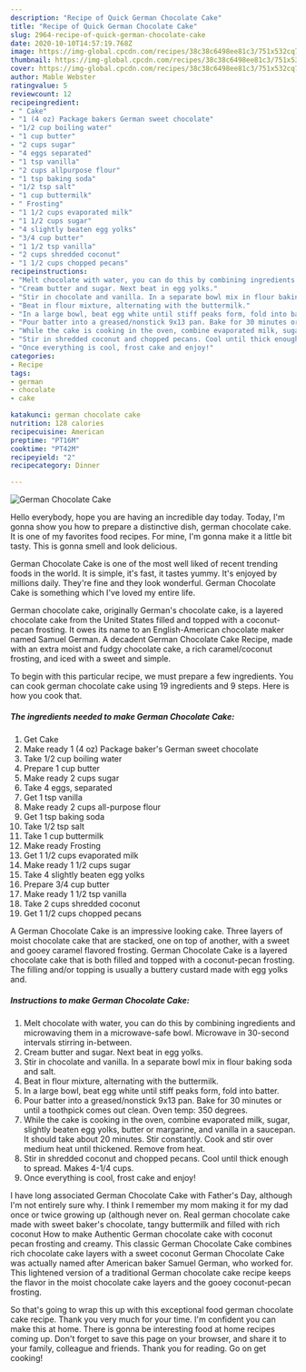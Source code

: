 ```yaml
---
description: "Recipe of Quick German Chocolate Cake"
title: "Recipe of Quick German Chocolate Cake"
slug: 2964-recipe-of-quick-german-chocolate-cake
date: 2020-10-10T14:57:19.768Z
image: https://img-global.cpcdn.com/recipes/38c38c6498ee81c3/751x532cq70/german-chocolate-cake-recipe-main-photo.jpg
thumbnail: https://img-global.cpcdn.com/recipes/38c38c6498ee81c3/751x532cq70/german-chocolate-cake-recipe-main-photo.jpg
cover: https://img-global.cpcdn.com/recipes/38c38c6498ee81c3/751x532cq70/german-chocolate-cake-recipe-main-photo.jpg
author: Mable Webster
ratingvalue: 5
reviewcount: 12
recipeingredient:
- " Cake"
- "1 (4 oz) Package bakers German sweet chocolate"
- "1/2 cup boiling water"
- "1 cup butter"
- "2 cups sugar"
- "4 eggs separated"
- "1 tsp vanilla"
- "2 cups allpurpose flour"
- "1 tsp baking soda"
- "1/2 tsp salt"
- "1 cup buttermilk"
- " Frosting"
- "1 1/2 cups evaporated milk"
- "1 1/2 cups sugar"
- "4 slightly beaten egg yolks"
- "3/4 cup butter"
- "1 1/2 tsp vanilla"
- "2 cups shredded coconut"
- "1 1/2 cups chopped pecans"
recipeinstructions:
- "Melt chocolate with water, you can do this by combining ingredients and microwaving them in a microwave-safe bowl. Microwave in 30-second intervals stirring in-between."
- "Cream butter and sugar. Next beat in egg yolks."
- "Stir in chocolate and vanilla. In a separate bowl mix in flour baking soda and salt."
- "Beat in flour mixture, alternating with the buttermilk."
- "In a large bowl, beat egg white until stiff peaks form, fold into batter."
- "Pour batter into a greased/nonstick 9x13 pan. Bake for 30 minutes or until a toothpick comes out clean. Oven temp: 350 degrees."
- "While the cake is cooking in the oven, combine evaporated milk, sugar, slightly beaten egg yolks, butter or margarine, and vanilla in a saucepan. It should take about 20 minutes. Stir constantly. Cook and stir over medium heat until thickened. Remove from heat."
- "Stir in shredded coconut and chopped pecans. Cool until thick enough to spread. Makes 4-1/4 cups."
- "Once everything is cool, frost cake and enjoy!"
categories:
- Recipe
tags:
- german
- chocolate
- cake

katakunci: german chocolate cake 
nutrition: 128 calories
recipecuisine: American
preptime: "PT16M"
cooktime: "PT42M"
recipeyield: "2"
recipecategory: Dinner

---
```



![German Chocolate Cake](https://img-global.cpcdn.com/recipes/38c38c6498ee81c3/751x532cq70/german-chocolate-cake-recipe-main-photo.jpg)

Hello everybody, hope you are having an incredible day today. Today, I'm gonna show you how to prepare a distinctive dish, german chocolate cake. It is one of my favorites food recipes. For mine, I'm gonna make it a little bit tasty. This is gonna smell and look delicious.

German Chocolate Cake is one of the most well liked of recent trending foods in the world. It is simple, it's fast, it tastes yummy. It's enjoyed by millions daily. They're fine and they look wonderful. German Chocolate Cake is something which I've loved my entire life.

German chocolate cake, originally German&#39;s chocolate cake, is a layered chocolate cake from the United States filled and topped with a coconut-pecan frosting. It owes its name to an English-American chocolate maker named Samuel German. A decadent German Chocolate Cake Recipe, made with an extra moist and fudgy chocolate cake, a rich caramel/coconut frosting, and iced with a sweet and simple.


To begin with this particular recipe, we must prepare a few ingredients. You can cook german chocolate cake using 19 ingredients and 9 steps. Here is how you cook that.

<!--inarticleads1-->

##### The ingredients needed to make German Chocolate Cake:

1. Get  Cake
1. Make ready 1 (4 oz) Package baker&#39;s German sweet chocolate
1. Take 1/2 cup boiling water
1. Prepare 1 cup butter
1. Make ready 2 cups sugar
1. Take 4 eggs, separated
1. Get 1 tsp vanilla
1. Make ready 2 cups all-purpose flour
1. Get 1 tsp baking soda
1. Take 1/2 tsp salt
1. Take 1 cup buttermilk
1. Make ready  Frosting
1. Get 1 1/2 cups evaporated milk
1. Make ready 1 1/2 cups sugar
1. Take 4 slightly beaten egg yolks
1. Prepare 3/4 cup butter
1. Make ready 1 1/2 tsp vanilla
1. Take 2 cups shredded coconut
1. Get 1 1/2 cups chopped pecans


A German Chocolate Cake is an impressive looking cake. Three layers of moist chocolate cake that are stacked, one on top of another, with a sweet and gooey caramel flavored frosting. German Chocolate Cake is a layered chocolate cake that is both filled and topped with a coconut-pecan frosting. The filling and/or topping is usually a buttery custard made with egg yolks and. 

<!--inarticleads2-->

##### Instructions to make German Chocolate Cake:

1. Melt chocolate with water, you can do this by combining ingredients and microwaving them in a microwave-safe bowl. Microwave in 30-second intervals stirring in-between.
1. Cream butter and sugar. Next beat in egg yolks.
1. Stir in chocolate and vanilla. In a separate bowl mix in flour baking soda and salt.
1. Beat in flour mixture, alternating with the buttermilk.
1. In a large bowl, beat egg white until stiff peaks form, fold into batter.
1. Pour batter into a greased/nonstick 9x13 pan. Bake for 30 minutes or until a toothpick comes out clean. Oven temp: 350 degrees.
1. While the cake is cooking in the oven, combine evaporated milk, sugar, slightly beaten egg yolks, butter or margarine, and vanilla in a saucepan. It should take about 20 minutes. Stir constantly. Cook and stir over medium heat until thickened. Remove from heat.
1. Stir in shredded coconut and chopped pecans. Cool until thick enough to spread. Makes 4-1/4 cups.
1. Once everything is cool, frost cake and enjoy!


I have long associated German Chocolate Cake with Father&#39;s Day, although I&#39;m not entirely sure why. I think I remember my mom making it for my dad once or twice growing up (although never on. Real german chocolate cake made with sweet baker&#39;s chocolate, tangy buttermilk and filled with rich coconut How to make Authentic German chocolate cake with coconut pecan frosting and creamy. This classic German Chocolate Cake combines rich chocolate cake layers with a sweet coconut German Chocolate Cake was actually named after American baker Samuel German, who worked for. This lightened version of a traditional German chocolate cake recipe keeps the flavor in the moist chocolate cake layers and the gooey coconut-pecan frosting. 

So that's going to wrap this up with this exceptional food german chocolate cake recipe. Thank you very much for your time. I'm confident you can make this at home. There is gonna be interesting food at home recipes coming up. Don't forget to save this page on your browser, and share it to your family, colleague and friends. Thank you for reading. Go on get cooking!

